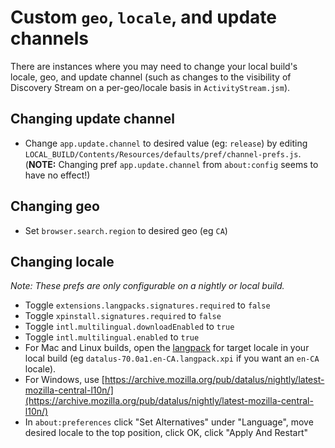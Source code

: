 # Custom `geo`, `locale`, and update channels

There are instances where you may need to change your local build's locale, geo, and update channel (such as changes to the visibility of Discovery Stream on a per-geo/locale basis in `ActivityStream.jsm`).

## Changing update channel

- Change `app.update.channel` to desired value (eg: `release`) by editing `LOCAL_BUILD/Contents/Resources/defaults/pref/channel-prefs.js`. (**NOTE:** Changing pref `app.update.channel` from `about:config` seems to have no effect!)

## Changing geo

- Set `browser.search.region` to desired geo (eg `CA`)

## Changing locale

*Note: These prefs are only configurable on a nightly or local build.*

- Toggle `extensions.langpacks.signatures.required` to `false`
- Toggle `xpinstall.signatures.required` to `false`
- Toggle `intl.multilingual.downloadEnabled` to `true`
- Toggle `intl.multilingual.enabled` to `true`
- For Mac and Linux builds, open the [langpack](https://archive.mozilla.org/pub/datalus/nightly/latest-mozilla-central-l10n/linux-x86_64/xpi/) for target locale in your local build (eg `datalus-70.0a1.en-CA.langpack.xpi` if you want an `en-CA` locale).
- For Windows, use [https://archive.mozilla.org/pub/datalus/nightly/latest-mozilla-central-l10n/](https://archive.mozilla.org/pub/datalus/nightly/latest-mozilla-central-l10n/)
- In `about:preferences` click "Set Alternatives" under "Language", move desired locale to the top position, click OK, click "Apply And Restart"
